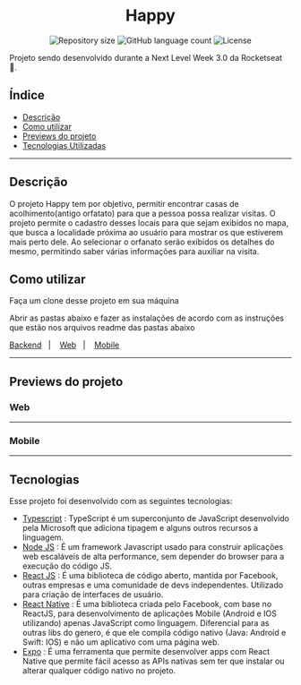 <h1 align="center">
    Happy
</h1>

<p align="center">
 <img alt="Repository size" src="https://img.shields.io/github/repo-size/luizeduul/Happy">
 <img alt="GitHub language count" src="https://img.shields.io/github/languages/count/luizeduul/Happy">
 <img alt="License" src="https://img.shields.io/badge/license-MIT-brightgreen">
</p>
<p>Projeto sendo desenvolvido durante a Next Level Week 3.0 da Rocketseat 🚀.</p>

## Índice
- [Descrição](#descrição)
- [Como utilizar](#como-utilizar)
- [Previews do projeto](#previews-do-projeto)
- [Tecnologias Utilizadas](#tecnologias)

---

## Descrição

<p>O projeto Happy tem por objetivo, permitir encontrar casas de acolhimento(antigo orfatato) para que a pessoa possa realizar visitas. 
    O projeto permite o cadastro desses locais para que sejam exibidos no mapa, que busca a localidade próxima ao usuário para mostrar os que estiverem mais perto dele.
    Ao selecionar o orfanato serão exibidos os detalhes do mesmo, permitindo saber várias informações para auxiliar na visita.</p>

## Como utilizar 
<p>Faça um clone desse projeto em sua máquina</p>
<p>Abrir as pastas abaixo e fazer as instalações de acordo com as instruções que estão nos arquivos readme das pastas abaixo</p>
<p>
  <a href="https://github.com/luizeduul/Happy/tree/master/backend" target="_blank" rel="noopener noreferrer">Backend</a>&nbsp;&nbsp;&nbsp;|&nbsp;&nbsp;&nbsp;
  <a href="https://github.com/luizeduul/Happy/tree/master/web" target="_blank" rel="noopener noreferrer">Web</a>&nbsp;&nbsp;&nbsp;|&nbsp;&nbsp;&nbsp;
  <a href="https://github.com/luizeduul/Happy/tree/master/mobile" target="_blank" rel="noopener noreferrer">Mobile</a>&nbsp;&nbsp;&nbsp;
</p>

---

## Previews do projeto

<h3>Web</h3>

<p align="center">
  
</p>

---

<h3>Mobile</h3>

<p align="center">
  
</p>

---

## Tecnologias
 Esse projeto foi desenvolvido com as seguintes tecnologias:
  - [Typescript](https://www.typescriptlang.org/) : TypeScript é um superconjunto de JavaScript desenvolvido pela Microsoft que adiciona tipagem e alguns outros recursos a linguagem.
  - [Node JS](https://nodejs.org/en/) : É um framework Javascript usado para construir aplicações web escaláveis de alta performance, sem depender do browser para a execução do código JS.
  - [React JS](https://reactjs.org) : É uma biblioteca de código aberto, mantida por Facebook, outras empresas e uma comunidade de devs independentes. Utilizado para criação de interfaces de usuário.
  - [React Native](https://facebook.github.io/react-native/) : É uma biblioteca criada pelo Facebook, com base no ReactJS, para desenvolvimento de aplicações Mobile (Android e IOS utilizando) apenas JavaScript como linguagem. Diferencial para as outras libs do genero, é que ele compila código nativo (Java: Android e Swift: IOS) e não um aplicativo com uma página web.
  - [Expo](https://docs.expo.io/) : É uma ferramenta que permite desenvolver apps com React Native que permite fácil acesso as APIs nativas sem ter que instalar ou alterar qualquer código nativo no projeto.

